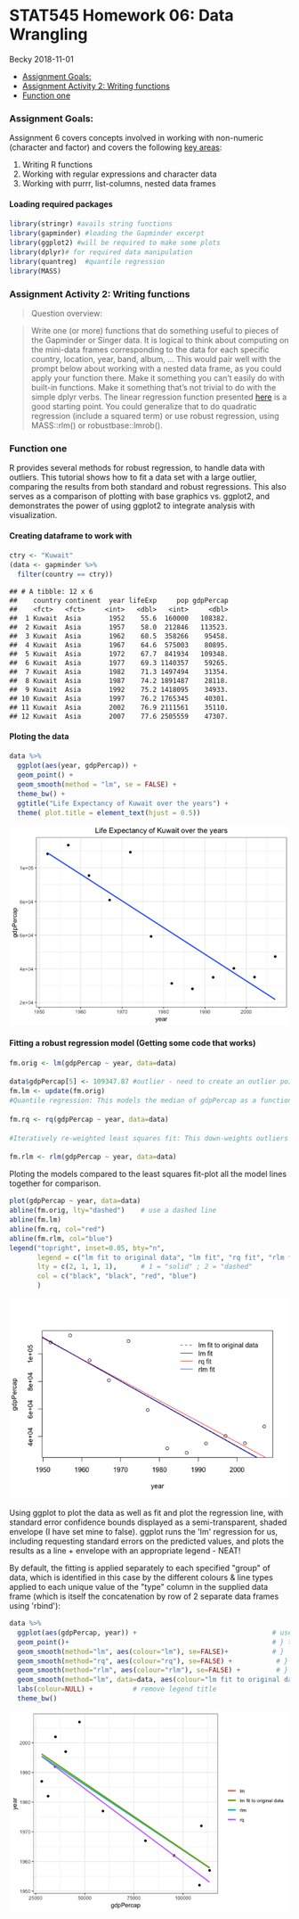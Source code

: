 STAT545 Homework 06: Data Wrangling
================
Becky
2018-11-01

-   [Assignment Goals:](#assignment-goals)
-   [Assignment Activity 2: Writing functions](#assignment-activity-2-writing-functions)
-   [Function one](#function-one)

### Assignment Goals:

Assignment 6 covers concepts involved in working with non-numeric (character and factor) and covers the following [key areas](https://github.com/STAT545-UBC-students/hw06-rasiimwe):

1.  Writing R functions
2.  Working with regular expressions and character data
3.  Working with purrr, list-columns, nested data frames

#### Loading required packages

``` r
library(stringr) #avails string functions 
library(gapminder) #loading the Gapminder excerpt
library(ggplot2) #will be required to make some plots
library(dplyr)# for required data manipulation
library(quantreg)  #quantile regression
library(MASS)   
```

### Assignment Activity 2: Writing functions

> Question overview:

> Write one (or more) functions that do something useful to pieces of the Gapminder or Singer data. It is logical to think about computing on the mini-data frames corresponding to the data for each specific country, location, year, band, album, … This would pair well with the prompt below about working with a nested data frame, as you could apply your function there. Make it something you can’t easily do with built-in functions. Make it something that’s not trivial to do with the simple dplyr verbs. The linear regression function presented [here](http://stat545.com/block012_function-regress-lifeexp-on-year.html) is a good starting point. You could generalize that to do quadratic regression (include a squared term) or use robust regression, using MASS::rlm() or robustbase::lmrob().

### Function one

R provides several methods for robust regression, to handle data with outliers. This tutorial shows how to fit a data set with a large outlier, comparing the results from both standard and robust regressions. This also serves as a comparison of plotting with base graphics vs. ggplot2, and demonstrates the power of using ggplot2 to integrate analysis with visualization.

#### Creating dataframe to work with

``` r
ctry <- "Kuwait" 
(data <- gapminder %>% 
  filter(country == ctry))
```

    ## # A tibble: 12 x 6
    ##    country continent  year lifeExp     pop gdpPercap
    ##    <fct>   <fct>     <int>   <dbl>   <int>     <dbl>
    ##  1 Kuwait  Asia       1952    55.6  160000   108382.
    ##  2 Kuwait  Asia       1957    58.0  212846   113523.
    ##  3 Kuwait  Asia       1962    60.5  358266    95458.
    ##  4 Kuwait  Asia       1967    64.6  575003    80895.
    ##  5 Kuwait  Asia       1972    67.7  841934   109348.
    ##  6 Kuwait  Asia       1977    69.3 1140357    59265.
    ##  7 Kuwait  Asia       1982    71.3 1497494    31354.
    ##  8 Kuwait  Asia       1987    74.2 1891487    28118.
    ##  9 Kuwait  Asia       1992    75.2 1418095    34933.
    ## 10 Kuwait  Asia       1997    76.2 1765345    40301.
    ## 11 Kuwait  Asia       2002    76.9 2111561    35110.
    ## 12 Kuwait  Asia       2007    77.6 2505559    47307.

#### Ploting the data

``` r
data %>% 
  ggplot(aes(year, gdpPercap)) + 
  geom_point() + 
  geom_smooth(method = "lm", se = FALSE) +
  theme_bw() +
  ggtitle("Life Expectancy of Kuwait over the years") +
  theme( plot.title = element_text(hjust = 0.5))
```

![](hw06-rasiimwe_files/figure-markdown_github/unnamed-chunk-3-1.png)

#### Fitting a robust regression model (Getting some code that works)

``` r
fm.orig <- lm(gdpPercap ~ year, data=data) 

data$gdpPercap[5] <- 109347.87 #outlier - need to create an outlier point!
fm.lm <- update(fm.orig)
#Quantile regression: This models the median of gdpPercap as a function of year, rather than modelling the mean of gdpPercap as a function of year, in the case of least squares regression

fm.rq <- rq(gdpPercap ~ year, data=data)

#Iteratively re-weighted least squares fit: This down-weights outliers according to how far they are from the best-fit line, and iteratively re-fits the model until convergence is achieved 

fm.rlm <- rlm(gdpPercap ~ year, data=data)
```

Ploting the models compared to the least squares fit-plot all the model lines together for comparison.

``` r
plot(gdpPercap ~ year, data=data)
abline(fm.orig, lty="dashed")    # use a dashed line
abline(fm.lm)
abline(fm.rq, col="red")
abline(fm.rlm, col="blue")
legend("topright", inset=0.05, bty="n",
       legend = c("lm fit to original data", "lm fit", "rq fit", "rlm fit"),
       lty = c(2, 1, 1, 1),      # 1 = "solid" ; 2 = "dashed"
       col = c("black", "black", "red", "blue")
       )
```

![](hw06-rasiimwe_files/figure-markdown_github/unnamed-chunk-5-1.png)

Using ggplot to plot the data as well as fit and plot the regression line, with standard error confidence bounds displayed as a semi-transparent, shaded envelope (I have set mine to false). ggplot runs the 'lm' regression for us, including requesting standard errors on the predicted values, and plots the results as a line + envelope with an appropriate legend - NEAT!

By default, the fitting is applied separately to each specified "group" of data, which is identified in this case by the different colours & line types applied to each unique value of the "type" column in the supplied data frame (which is itself the concatenation by row of 2 separate data frames using 'rbind'):

``` r
data %>% 
  ggplot(aes(gdpPercap, year)) +                                  # use "outlier" data frame
  geom_point()+                                                   # } these all 
  geom_smooth(method="lm", aes(colour="lm"), se=FALSE)+           # }  automatically
  geom_smooth(method="rq", aes(colour="rq"), se=FALSE) +           # }  inherit 
  geom_smooth(method="rlm", aes(colour="rlm"), se=FALSE) +         # }  "data=outlier"
  geom_smooth(method="lm", data=data, aes(colour="lm fit to original data"), se=FALSE) +     
  labs(colour=NULL) +          # remove legend title
  theme_bw()
```

![](hw06-rasiimwe_files/figure-markdown_github/unnamed-chunk-6-1.png)
